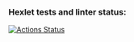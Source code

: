 ### Hexlet tests and linter status:
[![Actions Status](https://github.com/sofia1alekseeva/backend-project-46/actions/workflows/hexlet-check.yml/badge.svg)](https://github.com/sofia1alekseeva/backend-project-46/actions)